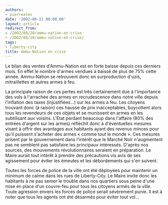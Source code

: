 ```yaml
---
authors:
- pierrealex
date: '2002-08-21 00:00:00'
layout: article
redirect_from:
- /2002/08/20/ammu-nation-en-crise
- /2002/08/20/ammu-nation-en-crise/
tags:
- liberty-city
title: Ammu-Nation en crise
---
```



Le bilan des ventes d'Ammu-Nation est en forte baisse depuis ces derniers mois. En effet le nombre d'armes vendues a baissé de plus de 75% cette année. Ammu-Nation se retrouvent donc en surproduction d'uzis, mitraillettes et autres armes à feu.

La principale raison de ces pertes est très certainement due à l'importance des vols à l'arrachée des armes en recrudescence dans notre ville depuis l'inflation des taxes (injustifiées...) sur les armes à feu. Les citoyens trouvant donc (à raison) ces hausse de prix inacceptables, boycottent alors tous les revendeurs de ces objets et se munissent en armes en les subtilisant aux voisins. L'Etat perdant beaucoup dans l'affaire (80% des entrées d'argent sur les armes) réfléchit donc à d'éventuelles mesures visant à offrir des avantages aux habitants ayant des revenus minces pour qu'il puissent s'acheter des armes « comme tout le monde ». Ces mesures prisent par le gouvernement dans l'intérêt que le Marché Noir n'augmentent pas ne semblent pas satisfaire les principaux intéressés. D'après nos sources, des mouvements révolutionnaires seraient en préparation. Le Maire aurait tout intérêt à prendre des précautions vis avis de ses agissement pour éviter les émeutes et les débordements qui s'en suivent.

Toutes les forces de police de la ville ont été déployées pour maintenir un minimum de calme dans les rues de Liberty-City. Le Maire invite donc les habitants à ne pas semer le trouble dans nos quartiers sous peine d'une mise en place d'un couvre-feu pour tous les citoyens armés de la ville. Toute agression envers les forces de police serait sévèrement punie. Il est à noter que tous les agents ont été désarmés pour éviter tout vol...